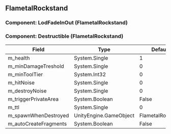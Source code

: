 ## FlametalRockstand

### Component: LodFadeInOut (FlametalRockstand)

### Component: Destructible (FlametalRockstand)

|Field|Type|Default Value|
|-----|----|-------------|
|m_health|System.Single|1|
|m_minDamageTreshold|System.Single|0|
|m_minToolTier|System.Int32|0|
|m_hitNoise|System.Single|0|
|m_destroyNoise|System.Single|0|
|m_triggerPrivateArea|System.Boolean|False|
|m_ttl|System.Single|0|
|m_spawnWhenDestroyed|UnityEngine.GameObject|FlametalRockstand_frac|
|m_autoCreateFragments|System.Boolean|False|

